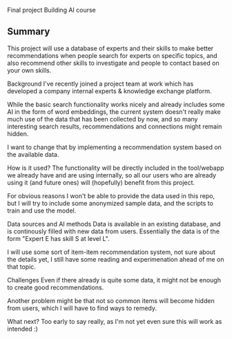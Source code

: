 Final project
Building AI course

## Summary
This project will use a database of experts and their skills to make better recommendations when people search for experts on specific topics, and also recommend other skills to investigate and people to contact based on your own skills.

Background
I've recently joined a project team at work which has developed a company internal experts & knowledge exchange platform.

While the basic search functionality works nicely and already includes some AI in the form of word embeddings, the current system doesn't really make much use of the data that has been collected by now, and so many interesting search results, recommendations and connections might remain hidden.

I want to change that by implementing a recommendation system based on the available data.

How is it used?
The functionality will be directly included in the tool/webapp we already have and are using internally, so all our users who are already using it (and future ones) will (hopefully) benefit from this project.

For obvious reasons I won't be able to provide the data used in this repo, but I will try to include some anonymized sample data, and the scripts to train and use the model.

Data sources and AI methods
Data is available in an existing database, and is continously filled with new data from users. Essentially the data is of the form "Expert E has skill S at level L".

I will use some sort of item-item recommendation system, not sure about the details yet, I still have some reading and experimenation ahead of me on that topic.

Challenges
Even if there already is quite some data, it might not be enough to create good recommendations.

Another problem might be that not so common items will become hidden from users, which I will have to find ways to remedy.

What next?
Too early to say really, as I'm not yet even sure this will work as intended :)
